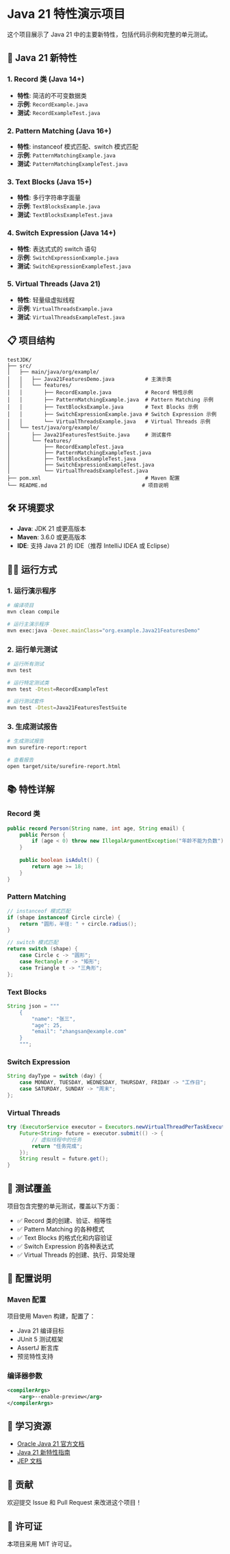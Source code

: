 # Java 21 特性演示项目

这个项目展示了 Java 21 中的主要新特性，包括代码示例和完整的单元测试。

## 🚀 Java 21 新特性

### 1. Record 类 (Java 14+)
- **特性**: 简洁的不可变数据类
- **示例**: `RecordExample.java`
- **测试**: `RecordExampleTest.java`

### 2. Pattern Matching (Java 16+)
- **特性**: instanceof 模式匹配、switch 模式匹配
- **示例**: `PatternMatchingExample.java`
- **测试**: `PatternMatchingExampleTest.java`

### 3. Text Blocks (Java 15+)
- **特性**: 多行字符串字面量
- **示例**: `TextBlocksExample.java`
- **测试**: `TextBlocksExampleTest.java`

### 4. Switch Expression (Java 14+)
- **特性**: 表达式式的 switch 语句
- **示例**: `SwitchExpressionExample.java`
- **测试**: `SwitchExpressionExampleTest.java`

### 5. Virtual Threads (Java 21)
- **特性**: 轻量级虚拟线程
- **示例**: `VirtualThreadsExample.java`
- **测试**: `VirtualThreadsExampleTest.java`

## 📋 项目结构

```
testJDK/
├── src/
│   ├── main/java/org/example/
│   │   ├── Java21FeaturesDemo.java          # 主演示类
│   │   └── features/
│   │       ├── RecordExample.java           # Record 特性示例
│   │       ├── PatternMatchingExample.java  # Pattern Matching 示例
│   │       ├── TextBlocksExample.java       # Text Blocks 示例
│   │       ├── SwitchExpressionExample.java # Switch Expression 示例
│   │       └── VirtualThreadsExample.java   # Virtual Threads 示例
│   └── test/java/org/example/
│       ├── Java21FeaturesTestSuite.java     # 测试套件
│       └── features/
│           ├── RecordExampleTest.java
│           ├── PatternMatchingExampleTest.java
│           ├── TextBlocksExampleTest.java
│           ├── SwitchExpressionExampleTest.java
│           └── VirtualThreadsExampleTest.java
├── pom.xml                                  # Maven 配置
└── README.md                               # 项目说明
```

## 🛠️ 环境要求

- **Java**: JDK 21 或更高版本
- **Maven**: 3.6.0 或更高版本
- **IDE**: 支持 Java 21 的 IDE（推荐 IntelliJ IDEA 或 Eclipse）

## 🏃‍♂️ 运行方式

### 1. 运行演示程序

```bash
# 编译项目
mvn clean compile

# 运行主演示程序
mvn exec:java -Dexec.mainClass="org.example.Java21FeaturesDemo"
```

### 2. 运行单元测试

```bash
# 运行所有测试
mvn test

# 运行特定测试类
mvn test -Dtest=RecordExampleTest

# 运行测试套件
mvn test -Dtest=Java21FeaturesTestSuite
```

### 3. 生成测试报告

```bash
# 生成测试报告
mvn surefire-report:report

# 查看报告
open target/site/surefire-report.html
```

## 📚 特性详解

### Record 类
```java
public record Person(String name, int age, String email) {
    public Person {
        if (age < 0) throw new IllegalArgumentException("年龄不能为负数");
    }
    
    public boolean isAdult() {
        return age >= 18;
    }
}
```

### Pattern Matching
```java
// instanceof 模式匹配
if (shape instanceof Circle circle) {
    return "圆形，半径: " + circle.radius();
}

// switch 模式匹配
return switch (shape) {
    case Circle c -> "圆形";
    case Rectangle r -> "矩形";
    case Triangle t -> "三角形";
};
```

### Text Blocks
```java
String json = """
    {
        "name": "张三",
        "age": 25,
        "email": "zhangsan@example.com"
    }
    """;
```

### Switch Expression
```java
String dayType = switch (day) {
    case MONDAY, TUESDAY, WEDNESDAY, THURSDAY, FRIDAY -> "工作日";
    case SATURDAY, SUNDAY -> "周末";
};
```

### Virtual Threads
```java
try (ExecutorService executor = Executors.newVirtualThreadPerTaskExecutor()) {
    Future<String> future = executor.submit(() -> {
        // 虚拟线程中的任务
        return "任务完成";
    });
    String result = future.get();
}
```

## 🧪 测试覆盖

项目包含完整的单元测试，覆盖以下方面：

- ✅ Record 类的创建、验证、相等性
- ✅ Pattern Matching 的各种模式
- ✅ Text Blocks 的格式化和内容验证
- ✅ Switch Expression 的各种表达式
- ✅ Virtual Threads 的创建、执行、异常处理

## 🔧 配置说明

### Maven 配置
项目使用 Maven 构建，配置了：
- Java 21 编译目标
- JUnit 5 测试框架
- AssertJ 断言库
- 预览特性支持

### 编译器参数
```xml
<compilerArgs>
    <arg>--enable-preview</arg>
</compilerArgs>
```

## 📖 学习资源

- [Oracle Java 21 官方文档](https://docs.oracle.com/en/java/javase/21/)
- [Java 21 新特性指南](https://openjdk.org/projects/jdk/21/)
- [JEP 文档](https://openjdk.org/jeps/)

## 🤝 贡献

欢迎提交 Issue 和 Pull Request 来改进这个项目！

## 📄 许可证

本项目采用 MIT 许可证。
